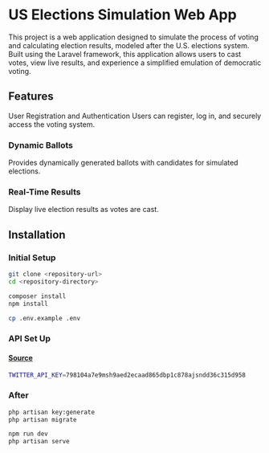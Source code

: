 # US Elections Simulation Web App
This project is a web application designed to simulate the process of voting and calculating election results, modeled after the U.S. elections system. Built using the Laravel framework, this application allows users to cast votes, view live results, and experience a simplified emulation of democratic voting.

## Features
User Registration and Authentication
Users can register, log in, and securely access the voting system.

### Dynamic Ballots
Provides dynamically generated ballots with candidates for simulated elections.

### Real-Time Results
Display live election results as votes are cast.

## Installation

### Initial Setup

```bash
git clone <repository-url>
cd <repository-directory>

composer install
npm install

cp .env.example .env
```

### API Set Up

#### [Source](https://rapidapi.com/alexanderxbx/api/twitter-api45)
```bash
TWITTER_API_KEY=798104a7e9msh9aed2ecaad865dbp1c878ajsndd36c315d958
```

### After

```bash
php artisan key:generate
php artisan migrate

npm run dev
php artisan serve
```
